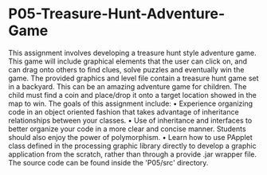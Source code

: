 # P05-Treasure-Hunt-Adventure-Game
This assignment involves developing a treasure hunt style adventure game. This game will
include graphical elements that the user can click on, and can drag onto others to find clues,
solve puzzles and eventually win the game. The provided graphics and level file contain a
treasure hunt game set in a backyard. This can be an amazing adventure game for children.
The child must find a coin and place/drop it onto a target location showed in the map to
win.
The goals of this assignment include:
• Experience organizing code in an object oriented fashion that takes advantage of inheritance
relationships between your classes.
• Use of inheritance and interfaces to better organize your code in a more clear and concise
manner. Students should also enjoy the power of polymorphism.
• Learn how to use PApplet class defined in the processing graphic library directly to
develop a graphic application from the scratch, rather than through a provide .jar wrapper
file.
The source code can be found inside the 'P05/src' directory.
